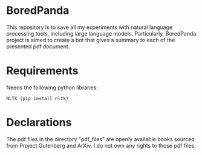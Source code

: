 # BoredPanda

This repository is to save all my experiments with natural language processing tools, including large language models.
Particularly, BoredPanda project is aimed to create a bot that gives a summary to each of the presented pdf document. 

# Requirements

Needs the following python libraries:

```
NLTK (pip install nltk)
```

# Declarations

The pdf files in the directory "pdf_files" are openly available books sourced from Project Gutenberg and ArXiv. I do not own any rights to those pdf files.
